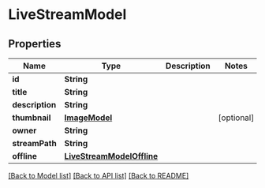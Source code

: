 # LiveStreamModel

## Properties
Name | Type | Description | Notes
------------ | ------------- | ------------- | -------------
**id** | **String** |  | 
**title** | **String** |  | 
**description** | **String** |  | 
**thumbnail** | [**ImageModel**](ImageModel.md) |  | [optional] 
**owner** | **String** |  | 
**streamPath** | **String** |  | 
**offline** | [**LiveStreamModelOffline**](LiveStreamModelOffline.md) |  | 

[[Back to Model list]](../README.md#documentation-for-models) [[Back to API list]](../README.md#documentation-for-api-endpoints) [[Back to README]](../README.md)


